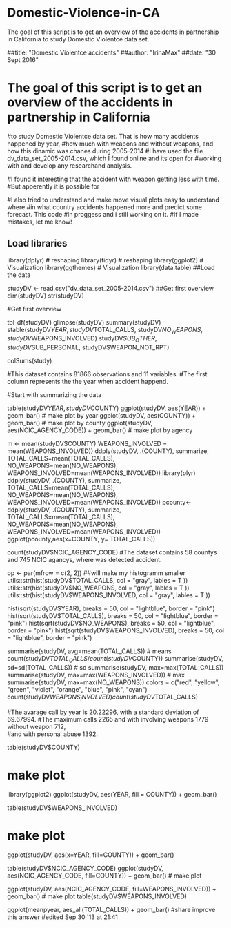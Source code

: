 # Domestic-Violence-in-CA
 The goal of this script is to get an overview of the accidents in partnership in California to study Domestic Violentce data set. 

##title: "Domestic Violentce accidents"
##author: "IrinaMax"
##date: "30 Sept 2016"

  
#  The goal of this script is to get an overview of the accidents in partnership in California
#to study Domestic Violentce data set. That is how many accidents happened by year, 
#how much with weapons and without weapons, and how this dinamic was chanes during 2005-2014
#I have used the file dv_data_set_2005-2014.csv, which I found online and its open for 
#working with and develop any researchand analysis.

#I found it interesting that the accident with weapon getting less with time. 
#But apperently it is possible for

#I also tried to understand  and make move visual plots easy to understand where 
#in what country accidents happened more and predict some forecast. This code 
#in proggess and i still working on it. 
#If I made mistakes, let me know!
  
##  Load libraries

library(dplyr) # reshaping
library(tidyr) # reshaping
library(ggplot2) # Visualization
library(ggthemes) # Visualization
library(data.table)
##Load the data

studyDV <- read.csv("dv_data_set_2005-2014.csv")
##Get first overview
dim(studyDV)
str(studyDV)

#Get first overview

tbl_df(studyDV)
glimpse(studyDV)
summary(studyDV)
stable(studyDV$YEAR, studyDV$TOTAL_CALLS, studyDV$NO_WEAPONS, studyDV$WEAPONS_INVOLVED)
   studyDV$SUB_OTHER, studyDV$SUB_PERSONAL, 
  studyDV$WEAPON_NOT_RPT)
      
colSums(study)


#This dataset contains 81866 observations and 11 variables. 
#The first column represents the the year when accident happend.

#Start with summarizing the data

table(studyDV$YEAR, studyDV$COUNTY)
ggplot(studyDV, aes(YEAR)) + geom_bar() # make plot by year
ggplot(studyDV, aes(COUNTY)) + geom_bar() # make plot by county
ggplot(studyDV, aes(NCIC_AGENCY_CODE)) + geom_bar()  # make plot by agency

m <- mean(studyDV$COUNTY)
WEAPONS_INVOLVED = mean(WEAPONS_INVOLVED))
ddply(studyDV, .(COUNTY), summarize,  TOTAL_CALLS=mean(TOTAL_CALLS), 
      NO_WEAPONS=mean(NO_WEAPONS), WEAPONS_INVOLVED=mean(WEAPONS_INVOLVED))
library(plyr)
ddply(studyDV, .(COUNTY), summarize,  TOTAL_CALLS=mean(TOTAL_CALLS), 
      NO_WEAPONS=mean(NO_WEAPONS), WEAPONS_INVOLVED=mean(WEAPONS_INVOLVED))
pcounty<- ddply(studyDV, .(COUNTY), summarize,  TOTAL_CALLS=mean(TOTAL_CALLS), 
                NO_WEAPONS=mean(NO_WEAPONS), WEAPONS_INVOLVED=mean(WEAPONS_INVOLVED))
ggplot(pcounty,aes(x=COUNTY, y= TOTAL_CALLS))

count(studyDV$NCIC_AGENCY_CODE)
#The dataset contains 58 countys and 745 NCIC agancys, where was detected accident.

op <- par(mfrow = c(2, 2)) ##will make my histogramm smaller
utils::str(hist(studyDV$TOTAL_CALLS, col = "gray", lables = T ))
utils::str(hist(studyDV$NO_WEAPONS, col = "gray", lables = T ))
utils::str(hist(studyDV$WEAPONS_INVOLVED, col = "gray", lables = T ))

hist(sqrt(studyDV$YEAR), breaks = 50, col = "lightblue", border = "pink")
hist(sqrt(studyDV$TOTAL_CALLS), breaks = 50, col = "lightblue", border = "pink")
hist(sqrt(studyDV$NO_WEAPONS), breaks = 50, col = "lightblue", border = "pink") 
hist(sqrt(studyDV$WEAPONS_INVOLVED), breaks = 50, col = "lightblue", border = "pink")

summarise(studyDV, avg=mean(TOTAL_CALLS)) # means
count(studyDV$TOTAL_CALLS/count(studyDV$COUNTY))
summarise(studyDV, sd=sd(TOTAL_CALLS)) # sd
summarise(studyDV, max=max(TOTAL_CALLS))
summarise(studyDV, max=max(WEAPONS_INVOLVED)) # max
summarise(studyDV, max=max(NO_WEAPONS))
colors = c("red", "yellow", "green", "violet", "orange", 
           "blue", "pink", "cyan")
count(studyDV$WEAPONS_INVOLVED)
count(studyDV$TOTAL_CALLS)

#The avarage call by year is 20.22296, with a standard deviation of 69.67994.
#The  maximum calls  2265 and with involving weapons 1779 without weapon 712,\
#and with personal abuse 1392.

table(studyDV$COUNTY)
# make plot

library(ggplot2)
ggplot(studyDV, aes(YEAR, fill = COUNTY)) + geom_bar()

table(studyDV$WEAPONS_INVOLVED)
# make plot
ggplot(studyDV, aes(x=YEAR, fill=COUNTY)) + geom_bar() 


table(studyDV$NCIC_AGENCY_CODE)
ggplot(studyDV, aes(NCIC_AGENCY_CODE, fill=COUNTY)) + geom_bar() # make plot

ggplot(studyDV, aes(NCIC_AGENCY_CODE, fill=WEAPONS_INVOLVED)) + geom_bar() # make plot
table(studyDV$WEAPONS_INVOLVED)

ggplot(meanpyear, aes_all(TOTAL_CALLS)) + geom_bar()
#share improve this answer
#edited Sep 30 '13 at 21:41
